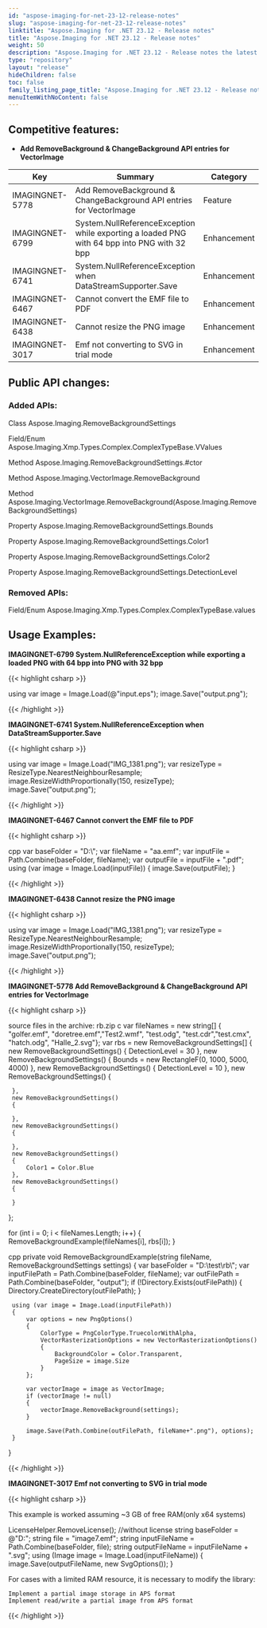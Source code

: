 ```yaml
---
id: "aspose-imaging-for-net-23-12-release-notes"
slug: "aspose-imaging-for-net-23-12-release-notes"
linktitle: "Aspose.Imaging for .NET 23.12 - Release notes"
title: "Aspose.Imaging for .NET 23.12 - Release notes"
weight: 50
description: "Aspose.Imaging for .NET 23.12 - Release notes the latest updates and fixes."
type: "repository"
layout: "release"
hideChildren: false
toc: false
family_listing_page_title: "Aspose.Imaging for .NET 23.12 - Release notes"
menuItemWithNoContent: false
---
```


## Competitive features:

- **Add RemoveBackground & ChangeBackground API entries for VectorImage**

| **Key**         | **Summary**                                                                                                                                                              | **Category** |
|-----------------|--------------------------------------------------------------------------------------------------------------------------------------------------------------------------|--------------|
| IMAGINGNET-5778 | Add RemoveBackground & ChangeBackground API entries for VectorImage                                                                                                                                  | Feature      |
| IMAGINGNET-6799 | System.NullReferenceException while exporting a loaded PNG with 64 bpp into PNG with 32 bpp                                                                                                                                  | Enhancement      |
| IMAGINGNET-6741 | System.NullReferenceException when DataStreamSupporter.Save                                                                                                                                  | Enhancement      |
| IMAGINGNET-6467 | Cannot convert the EMF file to PDF                                                                                                                                  | Enhancement      |
| IMAGINGNET-6438 | Cannot resize the PNG image                                                                                                                                  | Enhancement      |
| IMAGINGNET-3017 | Emf not converting to SVG in trial mode                                                                                                                                  | Enhancement      |

## Public API changes:

### Added APIs:

Class    Aspose.Imaging.RemoveBackgroundSettings

Field/Enum    Aspose.Imaging.Xmp.Types.Complex.ComplexTypeBase.VValues

Method    Aspose.Imaging.RemoveBackgroundSettings.#ctor

Method    Aspose.Imaging.VectorImage.RemoveBackground

Method    Aspose.Imaging.VectorImage.RemoveBackground(Aspose.Imaging.RemoveBackgroundSettings)

Property    Aspose.Imaging.RemoveBackgroundSettings.Bounds

Property    Aspose.Imaging.RemoveBackgroundSettings.Color1

Property    Aspose.Imaging.RemoveBackgroundSettings.Color2

Property    Aspose.Imaging.RemoveBackgroundSettings.DetectionLevel



### Removed APIs:

Field/Enum    Aspose.Imaging.Xmp.Types.Complex.ComplexTypeBase.values

## Usage Examples:

**IMAGINGNET-6799 System.NullReferenceException while exporting a loaded PNG with 64 bpp into PNG with 32 bpp**

{{< highlight csharp >}}

using var image = Image.Load(@"input.eps");
image.Save("output.png");

{{< /highlight >}}

**IMAGINGNET-6741 System.NullReferenceException when DataStreamSupporter.Save**

{{< highlight csharp >}}

using var image = Image.Load("IMG_1381.png");
var resizeType = ResizeType.NearestNeighbourResample;
image.ResizeWidthProportionally(150, resizeType);
image.Save("output.png");

{{< /highlight >}}

**IMAGINGNET-6467 Cannot convert the EMF file to PDF**

{{< highlight csharp >}}

cpp
var baseFolder = "D:\\";
var fileName = "aa.emf";
var inputFile = Path.Combine(baseFolder, fileName);
var outputFile = inputFile + ".pdf";
using (var image = Image.Load(inputFile))
{
    image.Save(outputFile);
}

{{< /highlight >}}

**IMAGINGNET-6438 Cannot resize the PNG image**

{{< highlight csharp >}}

using var image = Image.Load("IMG_1381.png");
var resizeType = ResizeType.NearestNeighbourResample;
image.ResizeWidthProportionally(150, resizeType);
image.Save("output.png");

{{< /highlight >}}

**IMAGINGNET-5778 Add RemoveBackground & ChangeBackground API entries for VectorImage**

{{< highlight csharp >}}

source files in the archive: rb.zip
 c
 var fileNames = new string[] { "golfer.emf", "doretree.emf","Test2.wmf", "test.odg", "test.cdr","test.cmx", "hatch.odg", "Halle_2.svg"};
 var rbs = new RemoveBackgroundSettings[]
 {
     new RemoveBackgroundSettings()
     {
         DetectionLevel = 30
     },
     new RemoveBackgroundSettings()
     {
         Bounds = new RectangleF(0, 1000, 5000, 4000)
     },
     new RemoveBackgroundSettings()
     {
         DetectionLevel = 10
     },
     new RemoveBackgroundSettings()
     {

     },
     new RemoveBackgroundSettings()
     {

     },
     new RemoveBackgroundSettings()
     {

     },
     new RemoveBackgroundSettings()
     {
         Color1 = Color.Blue
     },
     new RemoveBackgroundSettings()
     {

     }
 };

 for (int i = 0; i < fileNames.Length; i++)
 {
     RemoveBackgroundExample(fileNames[i], rbs[i]);
 }


 cpp
 private void RemoveBackgroundExample(string fileName, RemoveBackgroundSettings settings)
 {
     var baseFolder = "D:\\test\\rb\\";
     var inputFilePath = Path.Combine(baseFolder, fileName);
     var outFilePath = Path.Combine(baseFolder, "output");
     if (!Directory.Exists(outFilePath))
     {
         Directory.CreateDirectory(outFilePath);
     }

     using (var image = Image.Load(inputFilePath))
     {
         var options = new PngOptions()
         {
             ColorType = PngColorType.TruecolorWithAlpha,
             VectorRasterizationOptions = new VectorRasterizationOptions()
             {
                 BackgroundColor = Color.Transparent,
                 PageSize = image.Size
             }
         };

         var vectorImage = image as VectorImage;
         if (vectorImage != null)
         {
             vectorImage.RemoveBackground(settings);
         }

         image.Save(Path.Combine(outFilePath, fileName+".png"), options);
     }
 }

{{< /highlight >}}

**IMAGINGNET-3017 Emf not converting to SVG in trial mode**

{{< highlight csharp >}}

This example is worked assuming ~3 GB of free RAM(only x64 systems)

LicenseHelper.RemoveLicense(); //without license
string baseFolder = @"D:\";
string file = "image7.emf";
string inputFileName = Path.Combine(baseFolder, file);
string outputFileName = inputFileName + ".svg";
using (Image image = Image.Load(inputFileName))
{
    image.Save(outputFileName, new SvgOptions());
}

For cases with a limited RAM resource, it is necessary to modify the library:

    Implement a partial image storage in APS format
    Implement read/write a partial image from APS format

{{< /highlight >}}

